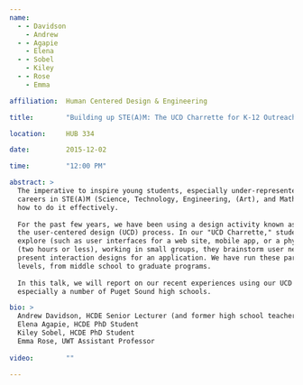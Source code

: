 ```yaml
---
name:
  - - Davidson
    - Andrew
  - - Agapie
    - Elena
  - - Sobel
    - Kiley
  - - Rose
    - Emma

affiliation:  Human Centered Design & Engineering

title:        "Building up STE(A)M: The UCD Charrette for K-12 Outreach"

location:     HUB 334

date:         2015-12-02

time:         "12:00 PM"

abstract: >
  The imperative to inspire young students, especially under-represented minorities and women, to pursue education and 
  careers in STE(A)M (Science, Technology, Engineering, (Art), and Math) fields is well known. The burning question is 
  how to do it effectively.
  
  For the past few years, we have been using a design activity known as a charrette as a way to introduce students to 
  the user-centered design (UCD) process. In our "UCD Charrette," students are given a particular design space to 
  explore (such as user interfaces for a web site, mobile app, or a physical device). In a very short period of time 
  (two hours or less), working in small groups, they brainstorm user needs, develop use-case scenarios, and create and 
  present interaction designs for an application. We have run these participatory workshops with students at various 
  levels, from middle school to graduate programs.
  
  In this talk, we will report on our recent experiences using our UCD Charrette in a variety of outreach efforts, most 
  especially a number of Puget Sound high schools.

bio: >
  Andrew Davidson, HCDE Senior Lecturer (and former high school teacher)
  Elena Agapie, HCDE PhD Student
  Kiley Sobel, HCDE PhD Student
  Emma Rose, UWT Assistant Professor
  
video:        ""
  
---
```

